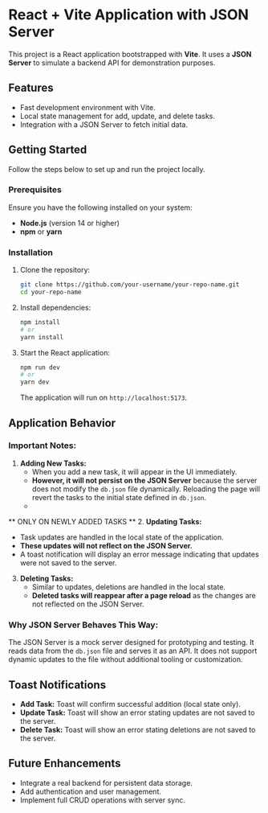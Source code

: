 # React + Vite Application with JSON Server

This project is a React application bootstrapped with **Vite**. It uses a **JSON Server** to simulate a backend API for demonstration purposes.

## Features

- Fast development environment with Vite.
- Local state management for add, update, and delete tasks.
- Integration with a JSON Server to fetch initial data.

## Getting Started

Follow the steps below to set up and run the project locally.

### Prerequisites

Ensure you have the following installed on your system:

- **Node.js** (version 14 or higher)
- **npm** or **yarn**

### Installation

1. Clone the repository:
   ```bash
   git clone https://github.com/your-username/your-repo-name.git
   cd your-repo-name
   ```

2. Install dependencies:
   ```bash
   npm install
   # or
   yarn install
   ```

3. Start the React application:
   ```bash
   npm run dev
   # or
   yarn dev
   ```
   The application will run on `http://localhost:5173`.

## Application Behavior

### Important Notes:

1. **Adding New Tasks:**
   - When you add a new task, it will appear in the UI immediately.
   - **However, it will not persist on the JSON Server** because the server does not modify the `db.json` file dynamically. Reloading the page will revert the tasks to the initial state defined in `db.json`.
   - 
** ONLY ON NEWLY ADDED TASKS **
2. **Updating Tasks:**
   - Task updates are handled in the local state of the application.
   - **These updates will not reflect on the JSON Server.**
   - A toast notification will display an error message indicating that updates were not saved to the server.

3. **Deleting Tasks:**
   - Similar to updates, deletions are handled in the local state.
   - **Deleted tasks will reappear after a page reload** as the changes are not reflected on the JSON Server.

### Why JSON Server Behaves This Way:
The JSON Server is a mock server designed for prototyping and testing. It reads data from the `db.json` file and serves it as an API. It does not support dynamic updates to the file without additional tooling or customization.

## Toast Notifications

- **Add Task:** Toast will confirm successful addition (local state only).
- **Update Task:** Toast will show an error stating updates are not saved to the server.
- **Delete Task:** Toast will show an error stating deletions are not saved to the server.

## Future Enhancements

- Integrate a real backend for persistent data storage.
- Add authentication and user management.
- Implement full CRUD operations with server sync.

